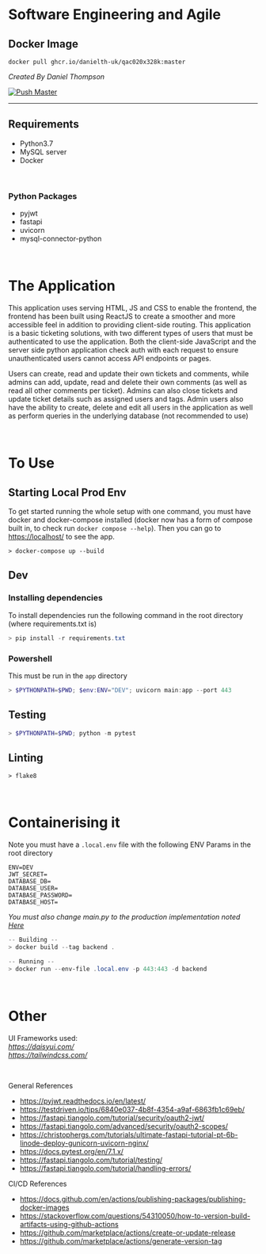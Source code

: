 
# Software Engineering and Agile


## Docker Image
```
docker pull ghcr.io/danielth-uk/qac020x328k:master
```

*Created By Daniel Thompson*

[![Push Master](https://github.com/danielth-uk/QAC020X328K/actions/workflows/push_master.yaml/badge.svg?branch=master)](https://github.com/danielth-uk/QAC020X328K/actions/workflows/push_master.yaml)

<hr/>


## Requirements

- Python3.7
- MySQL server
- Docker

<br />

### Python Packages 
- pyjwt
- fastapi
- uvicorn
- mysql-connector-python

<br />

# The Application


This application uses serving HTML, JS and CSS to enable the frontend, the frontend has been built using ReactJS to create a smoother and more accessible feel in addition to providing client-side routing. This application is a basic ticketing solutions, with two different types of users that must be authenticated to use the application. Both the client-side JavaScript and the server side python application check auth with each request to ensure unauthenticated users cannot access API endpoints or pages.

Users can create, read and update their own tickets and comments, while admins can add, update, read and delete their own comments (as well as read all other comments per ticket). Admins can also close tickets and update ticket details such as assigned users and tags. Admin users also have the ability to create, delete and edit all users in the application as well as perform queries in the underlying database (not recommended to use)


<br />

# To Use 

## Starting Local Prod Env

To get started running the whole setup with one command, you must have docker and docker-compose installed (docker now has a form of compose built in, to check run `docker compose --help`). Then you can go to [https://localhost/](https://localhost/) to see the app.

```
> docker-compose up --build
```


## Dev

### Installing dependencies

To install dependencies run the following command in the root directory (where requirements.txt is)

```powershell
> pip install -r requirements.txt
```


### Powershell

This must be run in the `app` directory
``` powershell
> $PYTHONPATH=$PWD; $env:ENV="DEV"; uvicorn main:app --port 443
```

## Testing

``` powershell
> $PYTHONPATH=$PWD; python -m pytest
```

## Linting
```
> flake8
```

<br />

# Containerising it

Note you must have a `.local.env` file with the following ENV Params in the root directory

```ENV
ENV=DEV
JWT_SECRET=
DATABASE_DB=
DATABASE_USER=
DATABASE_PASSWORD=
DATABASE_HOST=
```

*You must also change main.py to the production implementation noted [Here](#dev)*

``` powershell
-- Building --
> docker build --tag backend .

-- Running --
> docker run --env-file .local.env -p 443:443 -d backend
```

<br />

# Other
UI Frameworks used:
<br />
*https://daisyui.com/*  
*https://tailwindcss.com/*

<br />

General References
* https://pyjwt.readthedocs.io/en/latest/
* https://testdriven.io/tips/6840e037-4b8f-4354-a9af-6863fb1c69eb/
* https://fastapi.tiangolo.com/tutorial/security/oauth2-jwt/
* https://fastapi.tiangolo.com/advanced/security/oauth2-scopes/
* https://christophergs.com/tutorials/ultimate-fastapi-tutorial-pt-6b-linode-deploy-gunicorn-uvicorn-nginx/
* https://docs.pytest.org/en/7.1.x/
* https://fastapi.tiangolo.com/tutorial/testing/
* https://fastapi.tiangolo.com/tutorial/handling-errors/


CI/CD References
* https://docs.github.com/en/actions/publishing-packages/publishing-docker-images
* https://stackoverflow.com/questions/54310050/how-to-version-build-artifacts-using-github-actions
* https://github.com/marketplace/actions/create-or-update-release
* https://github.com/marketplace/actions/generate-version-tag
